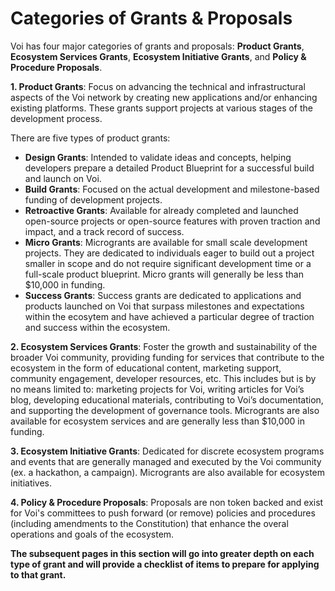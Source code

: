 # Categories of Grants & Proposals

Voi has four major categories of grants and proposals: **Product Grants**, **Ecosystem Services Grants**, **Ecosystem Initiative Grants**, and **Policy & Procedure Proposals**. 

**1. Product Grants**: Focus on advancing the technical and infrastructural aspects of the Voi network by creating new applications and/or enhancing existing platforms. These grants support projects at various stages of the development process. 

There are five types of product grants:

   * **Design Grants**: Intended to validate ideas and concepts, helping developers prepare a detailed Product Blueprint for a successful build and launch on Voi.
   * **Build Grants**: Focused on the actual development and milestone-based funding of development projects. 
   * **Retroactive Grants**: Available for already completed and launched open-source projects or open-source features with proven traction and impact, and a track record of success.
   * **Micro Grants**: Microgrants are available for small scale development projects. They are dedicated to individuals eager to build out a project smaller in scope and do not require significant development time or a full-scale product blueprint. Micro grants will generally be less than $10,000 in funding. 
   * **Success Grants**: Success grants are dedicated to applications and products launched on Voi that surpass milestones and expectations within the ecosytem and have achieved a particular degree of traction and success within the ecosystem. 
     
**2. Ecosystem Services Grants**: Foster the growth and sustainability of the broader Voi community, providing funding for services that contribute to the ecosystem in the form of educational content, marketing support, community engagement, developer resources, etc. This includes but is by no means limited to: marketing projects for Voi, writing articles for Voi’s blog, developing educational materials, contributing to Voi’s documentation, and supporting the development of governance tools. Microgrants are also available for ecosystem services and are generally less than $10,000 in funding.  

**3. Ecosystem Initiative Grants**: Dedicated for discrete ecosystem programs and events that are generally managed and executed by the Voi community (ex. a hackathon, a campaign). Microgrants are also available for ecosystem initiatives. 
  
**4. Policy & Procedure Proposals**: Proposals are non token backed and exist for Voi's committees to push forward (or remove) policies and procedures (including amendments to the Constitution) that enhance the overal operations and goals of the ecosystem.

**The subsequent pages in this section will go into greater depth on each type of grant and will provide a checklist of items to prepare for applying to that grant.**
   
